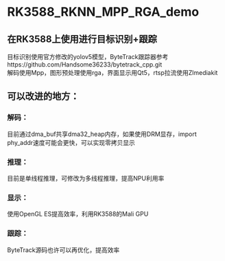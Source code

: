 # RK3588_RKNN_MPP_RGA_demo
## 在RK3588上使用进行目标识别+跟踪  
目标识别使用官方修改的yolov5模型，ByteTrack跟踪器参考https://github.com/Handsome36233/bytetrack_cpp.git  
解码使用Mpp，图形预处理使用rga，界面显示用Qt5，rtsp拉流使用Zlmediakit  
## 可以改进的地方：  
### 解码：  
目前通过dma_buf共享dma32_heap内存，如果使用DRM显存，import phy_addr速度可能会更快，可以实现零拷贝显示  
### 推理：  
目前是单线程推理，可修改为多线程推理，提高NPU利用率  
### 显示：  
使用OpenGL ES提高效率，利用RK3588的Mali GPU  
### 跟踪：  
ByteTrack源码也许可以再优化，提高效率
